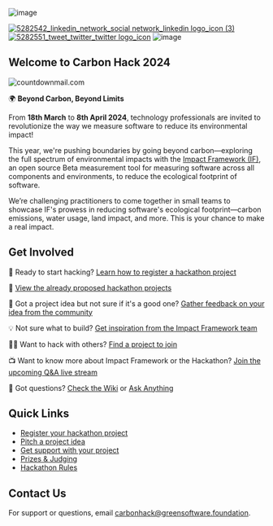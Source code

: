 ![image](https://github.com/Green-Software-Foundation/hack/assets/20337337/f7a0f478-e5ad-4d5c-bb5d-395426e2a42a)

[![5282542_linkedin_network_social network_linkedin logo_icon (3)](https://github.com/Green-Software-Foundation/hack/assets/11027021/91f684ab-31bd-4834-9802-c353eea8cc22)](https://www.linkedin.com/company/green-software-foundation/)
[![5282551_tweet_twitter_twitter logo_icon](https://github.com/Green-Software-Foundation/hack/assets/11027021/8b6dfd31-02b1-4115-a05c-3116f5af3d1e)](https://twitter.com/gsfcommunity)
![image](https://img.shields.io/badge/registered_projects-0-AECC53?color=AECC53)

## Welcome to Carbon Hack 2024

<img src="http://i.countdownmail.com/31m3av.gif" border="0" alt="countdownmail.com"/>

🌍 **Beyond Carbon, Beyond Limits**

From **18th March** to **8th April 2024**, technology professionals are invited to revolutionize the way we measure software to reduce its environmental impact! 

This year, we're pushing boundaries by going beyond carbon—exploring the full spectrum of environmental impacts with the [Impact Framework (IF)](https://if.greensoftware.foundation/), an open source Beta measurement tool for measuring software across all components and environments, to reduce the ecological footprint of software.

We’re challenging practitioners to come together in small teams to showcase IF's prowess in reducing software's ecological footprint—carbon emissions, water usage, land impact, and more. This is your chance to make a real impact.

## Get Involved

🚀 Ready to start hacking? [Learn how to register a hackathon project](https://github.com/Green-Software-Foundation/hack/wiki/Participant-Guide)

🚧 [View the already proposed hackathon projects](https://github.com/Green-Software-Foundation/hack/issues)

💭 Got a project idea but not sure if it's a good one? [Gather feedback on your idea from the community](https://github.com/Green-Software-Foundation/hack/discussions/categories/pitch-an-idea)

💡 Not sure what to build? [Get inspiration from the Impact Framework team](https://github.com/Green-Software-Foundation/hack/discussions/categories/impact-framework-project-ideas)

🧑‍💻 Want to hack with others? [Find a project to join](https://github.com/Green-Software-Foundation/hack/discussions/categories/matchmaking)

📺 Want to know more about Impact Framework or the Hackathon? [Join the upcoming Q&A live stream](https://grnsft.org/hack/live/github)

🧠 Got questions? [Check the Wiki](https://github.com/Green-Software-Foundation/hack/wiki) or [Ask Anything](https://github.com/Green-Software-Foundation/hack/discussions/categories/ask-anything)


## Quick Links

* [Register your hackathon project](https://github.com/Green-Software-Foundation/hack/issues)
* [Pitch a project idea](https://github.com/Green-Software-Foundation/hack/discussions/categories/pitch-an-idea)
* [Get support with your project](https://github.com/Green-Software-Foundation/hack/discussions/categories/project-support)
* [Prizes & Judging](https://github.com/Green-Software-Foundation/hack/wiki/Prizes)
* [Hackathon Rules](https://github.com/Green-Software-Foundation/hack/wiki/Supporting-the-Hack)

## Contact Us

For support or questions, email carbonhack@greensoftware.foundation.
